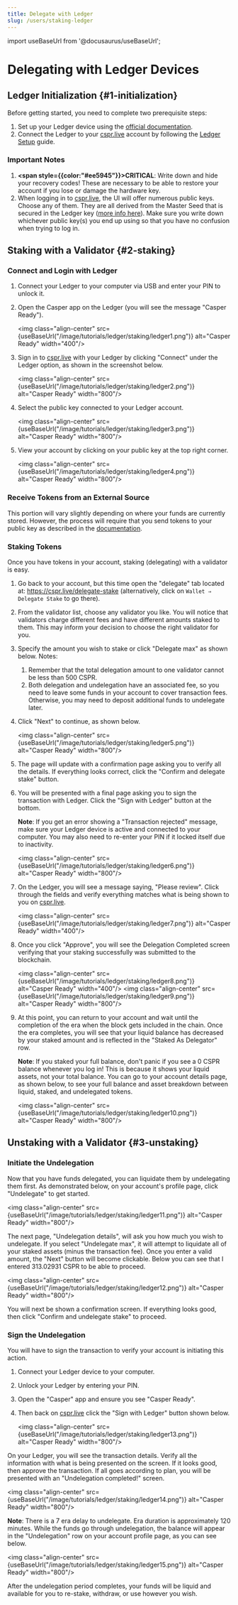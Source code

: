 ```yaml
---
title: Delegate with Ledger
slug: /users/staking-ledger
---
```


import useBaseUrl from '@docusaurus/useBaseUrl';

# Delegating with Ledger Devices

## Ledger Initialization {#1-initialization}

Before getting started, you need to complete two prerequisite steps:

1. Set up your Ledger device using the [official documentation](https://support.ledger.com/hc/en-us/articles/4416379141009-Casper-CSPR-?docs=true).
2. Connect the Ledger to your [cspr.live](https://cspr.live/) account by following the [Ledger Setup](./ledger-setup.md) guide.

### **Important Notes**

1. **<span style={{color:"#ee5945"}}>CRITICAL</span>**: Write down and hide your recovery codes! These are necessary to be able to restore your account if you lose or damage the hardware key.
2. When logging in to [cspr.live](https://cspr.live/), the UI will offer numerous public keys. Choose any of them. They are all derived from the Master Seed that is secured in the Ledger key ([more info here](https://www.ledger.com/academy/crypto/where-are-my-coins)). Make sure you write down whichever public key(s) you end up using so that you have no confusion when trying to log in.

## Staking with a Validator {#2-staking}

### Connect and Login with Ledger

1. Connect your Ledger to your computer via USB and enter your PIN to unlock it.
2. Open the Casper app on the Ledger (you will see the message "Casper Ready").

    <img class="align-center" src={useBaseUrl("/image/tutorials/ledger/staking/ledger1.png")} alt="Casper Ready" width="400"/>

3. Sign in to [cspr.live](https://cspr.live/) with your Ledger by clicking "Connect" under the Ledger option, as shown in the screenshot below.

    <img class="align-center" src={useBaseUrl("/image/tutorials/ledger/staking/ledger2.png")} alt="Casper Ready" width="800"/>

4. Select the public key connected to your Ledger account.

    <img class="align-center" src={useBaseUrl("/image/tutorials/ledger/staking/ledger3.png")} alt="Casper Ready" width="800"/>

5. View your account by clicking on your public key at the top right corner.

    <img class="align-center" src={useBaseUrl("/image/tutorials/ledger/staking/ledger4.png")} alt="Casper Ready" width="800"/>

### Receive Tokens from an External Source

This portion will vary slightly depending on where your funds are currently stored. However, the process will require that you send tokens to your public key as described in the [documentation](./ledger-setup.md#receive-tokens).

### Staking Tokens

Once you have tokens in your account, staking (delegating) with a validator is easy.

1. Go back to your account, but this time open the "delegate" tab located at: <https://cspr.live/delegate-stake> (alternatively, click on `Wallet ⇒ Delegate Stake` to go there).
2. From the validator list, choose any validator you like. You will notice that validators charge different fees and have different amounts staked to them. This may inform your decision to choose the right validator for you.
3. Specify the amount you wish to stake or click "Delegate max" as shown below. Notes:
   1. Remember that the total delegation amount to one validator cannot be less than 500 CSPR.
   2. Both delegation and undelegation have an associated fee, so you need to leave some funds in your account to cover transaction fees. Otherwise, you may need to deposit additional funds to undelegate later.
4. Click "Next" to continue, as shown below.

    <img class="align-center" src={useBaseUrl("/image/tutorials/ledger/staking/ledger5.png")} alt="Casper Ready" width="800"/>

5. The page will update with a confirmation page asking you to verify all the details. If everything looks correct, click the "Confirm and delegate stake" button.
6. You will be presented with a final page asking you to sign the transaction with Ledger. Click the "Sign with Ledger" button at the bottom.

    **Note**: If you get an error showing a "Transaction rejected" message, make sure your Ledger device is active and connected to your computer. You may also need to re-enter your PIN if it locked itself due to inactivity.

    <img class="align-center" src={useBaseUrl("/image/tutorials/ledger/staking/ledger6.png")} alt="Casper Ready" width="800"/>

7. On the Ledger, you will see a message saying, "Please review". Click through the fields and verify everything matches what is being shown to you on [cspr.live](https://cspr.live).

    <img class="align-center" src={useBaseUrl("/image/tutorials/ledger/staking/ledger7.png")} alt="Casper Ready" width="400"/>

8. Once you click "Approve", you will see the Delegation Completed screen verifying that your staking successfully was submitted to the blockchain.

    <img class="align-center" src={useBaseUrl("/image/tutorials/ledger/staking/ledger8.png")} alt="Casper Ready" width="400"/>
    <img class="align-center" src={useBaseUrl("/image/tutorials/ledger/staking/ledger9.png")} alt="Casper Ready" width="800"/>

9. At this point, you can return to your account and wait until the completion of the era when the block gets included in the chain. Once the era completes, you will see that your liquid balance has decreased by your staked amount and is reflected in the "Staked As Delegator" row.

    **Note**: If you staked your full balance, don't panic if you see a 0 CSPR balance whenever you log in! This is because it shows your liquid assets, not your total balance. You can go to your account details page, as shown below, to see your full balance and asset breakdown between liquid, staked, and undelegated tokens.

    <img class="align-center" src={useBaseUrl("/image/tutorials/ledger/staking/ledger10.png")} alt="Casper Ready" width="800"/>

## Unstaking with a Validator {#3-unstaking}

### Initiate the Undelegation

Now that you have funds delegated, you can liquidate them by undelegating them first. As demonstrated below, on your account's profile page, click "Undelegate" to get started.

<img class="align-center" src={useBaseUrl("/image/tutorials/ledger/staking/ledger11.png")} alt="Casper Ready" width="800"/>

The next page, "Undelegation details", will ask you how much you wish to undelegate. If you select "Undelegate max", it will attempt to liquidate all of your staked assets (minus the transaction fee). Once you enter a valid amount, the "Next" button will become clickable. Below you can see that I entered 313.02931 CSPR to be able to proceed.

<img class="align-center" src={useBaseUrl("/image/tutorials/ledger/staking/ledger12.png")} alt="Casper Ready" width="800"/>

You will next be shown a confirmation screen. If everything looks good, then click "Confirm and undelegate stake" to proceed.

### Sign the Undelegation

You will have to sign the transaction to verify your account is initiating this action.

1. Connect your Ledger device to your computer.
2. Unlock your Ledger by entering your PIN.
3. Open the "Casper" app and ensure you see "Casper Ready".
4. Then back on [cspr.live](https://cspr.live) click the "Sign with Ledger" button shown below.

    <img class="align-center" src={useBaseUrl("/image/tutorials/ledger/staking/ledger13.png")} alt="Casper Ready" width="800"/>

On your Ledger, you will see the transaction details. Verify all the information with what is being presented on the screen. If it looks good, then approve the transaction. If all goes according to plan, you will be presented with an "Undelegation completed!" screen.

<img class="align-center" src={useBaseUrl("/image/tutorials/ledger/staking/ledger14.png")} alt="Casper Ready" width="800"/>

**Note**: There is a 7 era delay to undelegate. Era duration is approximately 120 minutes. While the funds go through undelegation, the balance will appear in the "Undelegation" row on your account profile page, as you can see below.

<img class="align-center" src={useBaseUrl("/image/tutorials/ledger/staking/ledger15.png")} alt="Casper Ready" width="800"/>

After the undelegation period completes, your funds will be liquid and available for you to re-stake, withdraw, or use however you wish.
